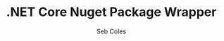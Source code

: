 ---
layout: post
repolink: "https://github.com/sebcoles/VeracodeServicesCore"
title: ".NET Core Nuget Package Wrapper"
description: "C# NuGet package that wraps XML APIs"
author: "Seb Coles"
author-link: "https://github.com/sebcoles"
content-type: "api_wrappers"
repo: "github"
repo_title: ".NET Core Nuget Package Wrapper"
---